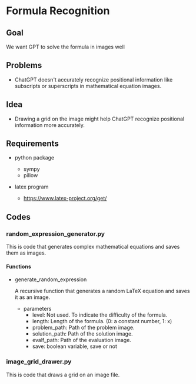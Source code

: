 # Formula Recognition

## Goal

  We want GPT to solve the formula in images well



## Problems

- ChatGPT doesn't accurately recognize positional information like subscripts or superscripts in mathematical equation images.



## Idea

- Drawing a grid on the image might help ChatGPT recognize positional information more accurately.



## Requirements

- python package
  - sympy
  - pillow

- latex program
  - https://www.latex-project.org/get/



## Codes

### random_expression_generator.py

This is code that generates complex mathematical equations and saves them as images.

#### Functions

- generate_random_expression

  A recursive function that generates a random LaTeX equation and saves it as an image.

  - parameters
    - level: Not used. To indicate the difficulty of the formula.
    - length: Length of the formula. (0: a constant number, 1: x)
    - problem_path: Path of the problem image.
    - solution_path: Path of the solution image.
    - evalf_path: Path of the evaluation image.
    - save: boolean variable, save or not



### image_grid_drawer.py

This is code that draws a grid on an image file.
